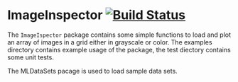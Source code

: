 # ImageInspector [![Build Status](https://github.com/purboday/ImageInspector.jl/actions/workflows/CI.yml/badge.svg?branch=master)](https://github.com/purboday/ImageInspector.jl/actions/workflows/CI.yml?query=branch%3Amaster)

The `ImageIspector` package contains some simple functions to load and plot an array of images in a grid either in grayscale or color. The examples directory contains example usage of the package, the test diectory contains some unit tests.

The MLDataSets pacage is used to load sample data sets.